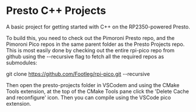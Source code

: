 # Presto C++ Projects

A basic project for getting started with C++ on the RP2350-powered Presto.

To build this, you need to check out the Pimoroni Presto repo, and the Pimoroni
Pico repos in the same parent folder as the Presto Projects repo. This is most
easily done by checking out the entire rpi-pico repo from github using the
--recursive flag to fetch all the required repos as submodules:

git clone https://github.com/Footleg/rpi-pico.git --recursive

Then open the presto-projects folder in VSCodem and using the CMake Tools extension,
at the top of the CMake Tools pane click the 'Delete Cache and reconfigure' icon. 
Then you can compile using the VSCode pico extension.

